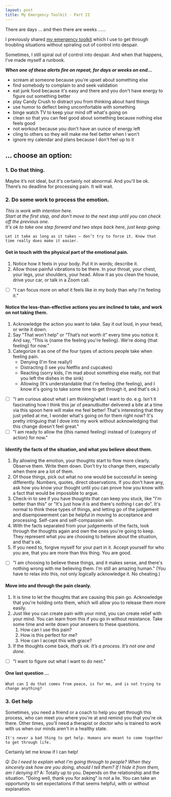 ```yaml
---
layout: post
title: My Emergency Toolkit - Part II
---
```


There are days ... and then there are weeks ......

I previously shared [my emergency toolkit](https://lizsaling.com/my-emergency-toolkit/) which I use to get through troubling situations without spiraling out of control into despair. 

Sometimes, I still spiral out of control into despair. And when that happens, I've made myself a runbook.

***When one of these alerts fire _on repeat, for days or weeks on end_...***
- scream at someone because you're upset about something else
- find somebody to complain to and seek validation
- eat junk food because it's easy and there and you don't have energy to figure out something better
- play Candy Crush to distract you from thinking about hard things
- use humor to deflect being uncomfortable with something
- binge watch TV to keep your mind off what's going on  
- clean so that you can feel good about something because nothing else feels good 
- not workout because you don't have an ounce of energy left  
- cling to others so they will make me feel better when I won't
- ignore my calendar and plans because I don't feel up to it

## ... choose an option:

### 1. Do that thing.
Maybe it’s not ideal, but it's certainly not abnormal. And you'll be ok.  
There’s no deadline for processing pain. It will wait.  
  
### 2. Do some work to process the emotion.
*This is work with intention here.  
Start at the first step, and don't move to the next step until you can check off the previous one.  
It's ok to take one step forward and two steps back here, just keep going.*    

```Let it take as long as it takes — don’t try to force it. Know that time really does make it easier.```

#### Get in touch with the physical part of the emotional pain.
1. Notice how it feels in your body. Put it in words; describe it.  
2. Allow those painful vibrations to be there. In your throat, your chest, your legs, your shoulders, your head. Allow it as you clean the house, drive your car, or talk in a Zoom call. 
- [ ] "I can focus more on _what_ it feels like in my body than _why_ I'm feeling it."

#### Notice the less-than-effective actions you are inclined to take, and work on not taking them.
1. Acknowledge the action you want to take. Say it out loud, in your head, or write it down.
1. Say "That won’t help” or “That’s not worth it” every time you notice it. And say, “This is {name the feeling you're feeling}. We're doing {that feeling} for now.” 
1. Categorize it as one of the four types of actions people take when feeling pain. 
    - Denying (I'm fine really!)  
    - Distracting (I see you Netflix and cupcakes)  
    - Reacting (sorry kids, I'm mad about something else really, not that you left the dishes in the sink)  
    - Allowing (It's understandable that I'm feeling {the feeling}, and I know it's going to take some time to get through it, and that's ok.)  
- [ ] "I am curious about what I am thinking/what I want to do. e.g. Isn't it fascinating how I think this jar of peanutbutter delivered a bite at a time via this spoon here will make me feel better! That's interesting that they just yelled at me, I wonder what's going on for them right now? It's pretty intriguing that I dove into my work without acknowledging that this change doesn't feel great."
- [ ] "I am ready to allow the {this named feeling} instead of {category of action} for now." 

#### Identify the facts of the situation, and what you believe about them.
1. By allowing the emotion, your thoughts start to flow more clearly. Observe them. Write them down. Don’t try to change them, especially when there are a lot of them. 
2. Of those things, pick out what no one would be successful in seeing differently. Numbers, quotes, direct observations. If you don't have any, ask how you know your thought until you can prove how you know with a fact that would be impossible to argue.
3. Check-in to see if you have thoughts that can keep you stuck, like "I'm better than this" or "It's just how it is and there's nothing I can do". It's normal to think these types of things, and letting go of the judgement and disempowerment can be helpful in moving to acceptance and processing. Self-care and self-compassion win.
4. With the facts separated from your judgements of the facts, look through the thoughts again and own the ones you're going to keep. They represent what you are choosing to believe about the situation, and that's ok. 
1. If you need to, forgive myself for your part in it. Accept yourself for who you are, that you are more than this thing. You are good. 
- [ ] "I am choosing to believe these things, and it makes sense, and there's nothing wrong with me believing them. I'm still an amazing human." (You have to relax into this, not only logically acknowledge it. No cheating.)

#### Move into and through the pain cleanly.
1. It is time to let the thoughts that are causing this pain go. Acknowledge that you're holding onto them, which will allow you to release them more easily. 
1. Just like you can create pain with your mind, you can create relief with your mind. You can learn from this if you go in without resistance. Take some time and write down your answers to these questions.
    1. How can I use this pain?
    1. How is this perfect for me?
    1. How can I accept this with grace?
1. If the thoughts come back, _that’s ok. It’s a process. It’s not one and done._ 
- [ ] "I want to figure out what I want to do next."

#### One last question ...
```What can I do that comes from peace, is for me, and is not trying to change anything? ```
		
### 3. Get help 
Sometimes, you need a friend or a coach to help you get through this process, who can meet you where you're at and remind you that you're ok there.
Other times, you'll need a therapist or doctor who is trained to work with us when our minds aren't in a healthy state.  

```It's never a bad thing to get help. Humans are meant to come together to get through life.```

Certainly let me know if I can help!

*Q: Do I need to explain what I'm going through to people? When they sincerely ask how are you doing, should I tell them? If I hide it from them, am I denying it?*
A: Totally up to you. Depends on the relationship and the situation. "Doing well, thank you for asking" is not a lie. You can take an opportunity to set expectations if that seems helpful, with or without explanation.
